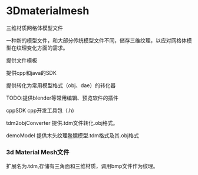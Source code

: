 # 3Dmaterialmesh
三维材质网格体模型文件

一种新的模型文件，和大部分传统模型文件不同，储存三维纹理，以应对网格体模型在纹理变化方面的需求。


提供文件模板

提供cpp和java的SDK

提供转化为常用模型格式（obj、dae）的转化器

TODO:提供blender等常用编辑、预览软件的插件

cppSDK cpp开发工具包（.h)

tdm2objConverter 提供.tdm文件转化.obj格式。

demoModel 提供木头纹理鳖臑模型.tdm格式及其.obj格式


### 3d Material Mesh文件

扩展名为.tdm,存储有三角面和三维材质，调用bmp文件作为纹理。




